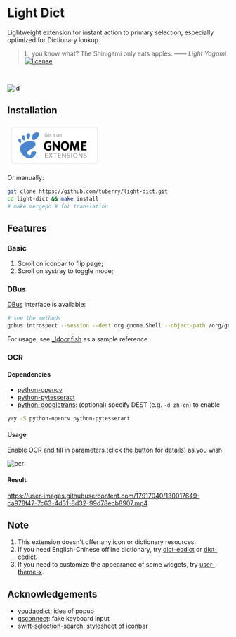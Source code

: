 # Light Dict

Lightweight extension for instant action to primary selection, especially optimized for Dictionary lookup.

>L, you know what? The Shinigami only eats apples. —— *Light Yagami*<br>
[![license]](/LICENSE)
<br>

![ld](https://user-images.githubusercontent.com/17917040/91119018-d33a1900-e6c4-11ea-9bf0-b1c1a742cfeb.gif)

## Installation

[<img src="https://raw.githubusercontent.com/andyholmes/gnome-shell-extensions-badge/master/get-it-on-ego.svg?sanitize=true" alt="Get it on GNOME Extensions" height="100" align="middle">][EGO]

Or manually:

```bash
git clone https://github.com/tuberry/light-dict.git
cd light-dict && make install
# make mergepo # for translation
```

## Features

### Basic

1. Scroll on iconbar to flip page;
2. Scroll on systray to toggle mode;

### DBus

[DBus] interface is available:

```bash
# see the methods
gdbus introspect --session --dest org.gnome.Shell --object-path /org/gnome/Shell/Extensions/LightDict
```

For usage, see [_ldocr.fish](/_ldocr.fish) as a sample reference.

### OCR

#### Dependencies

* [python-opencv]
* [python-pytesseract]
* [python-googletrans]: (optional) specify DEST (e.g. `-d zh-cn`) to enable

```bash
yay -S python-opencv python-pytesseract
```

#### Usage

Enable OCR and fill in parameters (click the button for details) as you wish:

![ocr](https://user-images.githubusercontent.com/17917040/130025814-1b847b34-0373-46a1-a65e-5546f1687ba5.png)

#### Result

https://user-images.githubusercontent.com/17917040/130017649-ca978f47-7c63-4d31-8d32-99d78ecb8907.mp4

## Note

1. This extension doesn't offer any icon or dictionary resources.
2. If you need English-Chinese offline dictionary, try [dict-ecdict] or [dict-cedict].
3. If you need to customize the appearance of some widgets, try [user-theme-x].

## Acknowledgements

* [youdaodict]: idea of popup
* [gsconnect]: fake keyboard input
* [swift-selection-search]: stylesheet of iconbar

[python-opencv]:https://opencv.org/
[dict-cedict]:https://github.com/tuberry/dict-cedict
[dict-ecdict]:https://github.com/tuberry/dict-ecdict
[DBus]:https://www.freedesktop.org/wiki/Software/dbus/
[user-theme-x]:https://github.com/tuberry/user-theme-x
[youdaodict]:https://github.com/HalfdogStudio/youdaodict
[EGO]:https://extensions.gnome.org/extension/2959/light-dict/
[license]:https://img.shields.io/badge/license-GPLv3-green.svg
[gsconnect]:https://github.com/andyholmes/gnome-shell-extension-gsconnect
[swift-selection-search]:https://github.com/CanisLupus/swift-selection-search
[python-pytesseract]:https://github.com/madmaze/pytesseract
[python-googletrans]:https://github.com/ssut/py-googletrans
